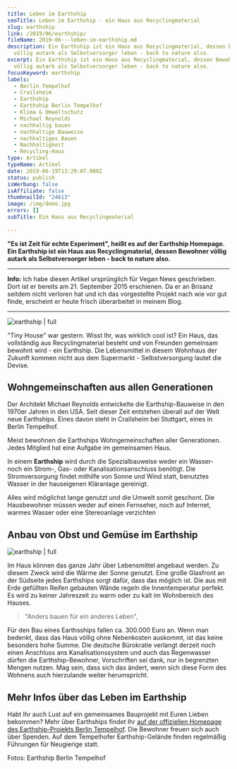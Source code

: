 ```yaml
---
title: Leben im Earthship
seoTitle: Leben im Earthship - ein Haus aus Recyclingmaterial
slug: earthship
link: /2019/06/earthship/
fileName: 2019-06---leben-im-earthship.md
description: Ein Earthship ist ein Haus aus Recyclingmaterial, dessen Bewohner
  völlig autark als Selbstversorger leben - back to nature also.
excerpt: Ein Earthship ist ein Haus aus Recyclingmaterial, dessen Bewohner
  völlig autark als Selbstversorger leben - back to nature also.
focusKeyword: earthship
labels:
  - Berlin Tempelhof
  - Crailsheim
  - Earthship
  - Earthship Berlin Tempelhof
  - Klima & Umweltschutz
  - Michael Reynolds
  - nachhaltig bauen
  - nachhaltige Bauweise
  - nachhaltiges Bauen
  - Nachhaltigkeit
  - Recycling-Haus
type: Artikel
typeName: Artikel
date: 2019-06-19T13:29:07.000Z
status: publish
isWerbung: false
isAffiliate: false
thumbnailId: "24613"
image: /img/demo.jpg
errors: []
subTitle: Ein Haus aus Recyclingmaterial
  
---
```


**"Es ist Zeit für echte Experiment", heißt es auf der Earthship Homepage. Ein
Earthship ist ein Haus aus Recyclingmaterial, dessen Bewohner völlig autark als
Selbstversorger leben - back to nature also.**

<hr />

**Info:** Ich habe diesen Artikel ursprünglich für Vegan News geschrieben. Dort
ist er bereits am 21. September 2015 erschienen. Da er an Brisanz seitdem nicht
verloren hat und ich das vorgestellte Projekt nach wie vor gut finde, erscheint
er heute frisch überarbeitet in meinem Blog.

<hr />

![earthship | full](http://cardamonchai.com/wp-content/uploads/2019/06/Toilet_2-200x300.jpg "Auf fließendes Wasser muss im Earthship nicht verzichtet werden. Foto: Earthship Berlin Tempelhof")

"Tiny House" war gestern. Wisst Ihr, was wirklich cool ist? Ein Haus, das
vollständig aus Recyclingmaterial besteht und von Freunden gemeinsam bewohnt
wird - ein Earthship. Die Lebensmittel in diesem Wohnhaus der Zukunft kommen
nicht aus dem Supermarkt - Selbstversorgung lautet die Devise.

## Wohngemeinschaften aus allen Generationen

Der Architekt Michael Reynolds entwickelte die Earthship-Bauweise in den 1970er
Jahren in den USA. Seit dieser Zeit entstehen überall auf der Welt neue
Earthships. Eines davon steht in Crailsheim bei Stuttgart, eines in Berlin
Tempelhof.

Meist bewohnen die Earthships Wohngemeinschaften aller Generationen. Jedes
Mitglied hat eine Aufgabe im gemeinsamen Haus.

In einem **Earthship** wird durch die Spezialbauweise weder ein Wasser- noch ein
Strom-, Gas- oder Kanalisationsanschluss benötigt. Die Stromversorgung findet
mithilfe von Sonne und Wind statt, benutztes Wasser in der hauseigenen
Kläranlage gereinigt.

Alles wird möglichst lange genutzt und die Umwelt somit geschont. Die
Hausbewohner müssen weder auf einen Fernseher, noch auf Internet, warmes Wasser
oder eine Stereoanlage verzichten

## Anbau von Obst und Gemüse im Earthship

![earthship | full](http://cardamonchai.com/wp-content/uploads/2019/06/global_greenhouse5-300x200.jpg "Hier wird Obst und Gemüse angebaut. Foto: Eartship Berlin Tempelhof")

Im Haus können das ganze Jahr über Lebensmittel angebaut werden. Zu diesem Zweck
wird die Wärme der Sonne genutzt. Eine große Glasfront an der Südseite jedes
Earthships sorgt dafür, dass das möglich ist. Die aus mit Erde gefüllten Reifen
gebauten Wände regeln die Innentemperatur perfekt. Es wird zu keiner Jahreszeit
zu warm oder zu kalt im Wohnbereich des Hauses.

> "Anders bauen für ein anderes Leben",

Für den Bau eines Earthsships fallen ca. 300.000 Euro an. Wenn man bedenkt, dass
das Haus völlig ohne Nebenkosten auskommt, ist das keine besonders hohe Summe.
Die deutsche Bürokratie verlangt derzeit noch einen Anschluss ans
Kanalisationssystem und auch das Regenwasser dürfen die Earthship-Bewohner,
Vorschriften sei dank, nur in begrenzten Mengen nutzen. Mag sein, dass sich das
ändert, wenn sich diese Form des Wohnens auch hierzulande weiter herumspricht.

## Mehr Infos über das Leben im Earthship

Habt Ihr auch Lust auf ein gemeinsames Bauprojekt mit Euren Lieben bekommen?
Mehr über Earthships findet Ihr
[auf der offiziellen Homepage des Earthship-Projekts Berlin Tempelhof](http://www.earthship-tempelhof.de/).
Die Bewohner freuen sich auch über Spenden. Auf dem Tempelhofer
Earthship-Gelände finden regelmäßig Führungen für Neugierige statt.

Fotos: Earthship Berlin Tempelhof

  